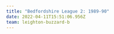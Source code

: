 ```yaml
---
title: "Bedfordshire League 2: 1989-90"
date: 2022-04-11T15:51:06.956Z
team: leighton-buzzard-b
---
```

